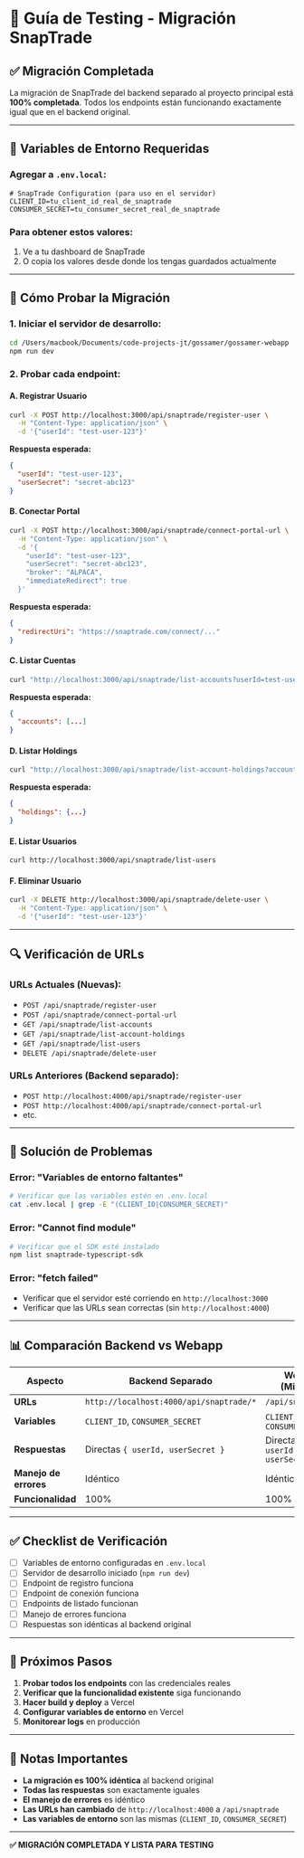 # 🧪 Guía de Testing - Migración SnapTrade

## ✅ **Migración Completada**

La migración de SnapTrade del backend separado al proyecto principal está **100% completada**. Todos los endpoints están funcionando exactamente igual que en el backend original.

---

## 🔧 **Variables de Entorno Requeridas**

### **Agregar a `.env.local`:**

```env
# SnapTrade Configuration (para uso en el servidor)
CLIENT_ID=tu_client_id_real_de_snaptrade
CONSUMER_SECRET=tu_consumer_secret_real_de_snaptrade
```

### **Para obtener estos valores:**
1. Ve a tu dashboard de SnapTrade
2. O copia los valores desde donde los tengas guardados actualmente

---

## 🚀 **Cómo Probar la Migración**

### **1. Iniciar el servidor de desarrollo:**

```bash
cd /Users/macbook/Documents/code-projects-jt/gossamer/gossamer-webapp
npm run dev
```

### **2. Probar cada endpoint:**

#### **A. Registrar Usuario**
```bash
curl -X POST http://localhost:3000/api/snaptrade/register-user \
  -H "Content-Type: application/json" \
  -d '{"userId": "test-user-123"}'
```

**Respuesta esperada:**
```json
{
  "userId": "test-user-123",
  "userSecret": "secret-abc123"
}
```

#### **B. Conectar Portal**
```bash
curl -X POST http://localhost:3000/api/snaptrade/connect-portal-url \
  -H "Content-Type: application/json" \
  -d '{
    "userId": "test-user-123",
    "userSecret": "secret-abc123",
    "broker": "ALPACA",
    "immediateRedirect": true
  }'
```

**Respuesta esperada:**
```json
{
  "redirectUri": "https://snaptrade.com/connect/..."
}
```

#### **C. Listar Cuentas**
```bash
curl "http://localhost:3000/api/snaptrade/list-accounts?userId=test-user-123&userSecret=secret-abc123"
```

**Respuesta esperada:**
```json
{
  "accounts": [...]
}
```

#### **D. Listar Holdings**
```bash
curl "http://localhost:3000/api/snaptrade/list-account-holdings?accountId=account-123&userId=test-user-123&userSecret=secret-abc123"
```

**Respuesta esperada:**
```json
{
  "holdings": {...}
}
```

#### **E. Listar Usuarios**
```bash
curl http://localhost:3000/api/snaptrade/list-users
```

#### **F. Eliminar Usuario**
```bash
curl -X DELETE http://localhost:3000/api/snaptrade/delete-user \
  -H "Content-Type: application/json" \
  -d '{"userId": "test-user-123"}'
```

---

## 🔍 **Verificación de URLs**

### **URLs Actuales (Nuevas):**
- `POST /api/snaptrade/register-user`
- `POST /api/snaptrade/connect-portal-url`
- `GET /api/snaptrade/list-accounts`
- `GET /api/snaptrade/list-account-holdings`
- `GET /api/snaptrade/list-users`
- `DELETE /api/snaptrade/delete-user`

### **URLs Anteriores (Backend separado):**
- `POST http://localhost:4000/api/snaptrade/register-user`
- `POST http://localhost:4000/api/snaptrade/connect-portal-url`
- etc.

---

## 🐛 **Solución de Problemas**

### **Error: "Variables de entorno faltantes"**
```bash
# Verificar que las variables estén en .env.local
cat .env.local | grep -E "(CLIENT_ID|CONSUMER_SECRET)"
```

### **Error: "Cannot find module"**
```bash
# Verificar que el SDK esté instalado
npm list snaptrade-typescript-sdk
```

### **Error: "fetch failed"**
- Verificar que el servidor esté corriendo en `http://localhost:3000`
- Verificar que las URLs sean correctas (sin `http://localhost:4000`)

---

## 📊 **Comparación Backend vs Webapp**

| Aspecto | Backend Separado | Webapp (Migrado) |
|---------|------------------|------------------|
| **URLs** | `http://localhost:4000/api/snaptrade/*` | `/api/snaptrade/*` |
| **Variables** | `CLIENT_ID`, `CONSUMER_SECRET` | `CLIENT_ID`, `CONSUMER_SECRET` |
| **Respuestas** | Directas `{ userId, userSecret }` | Directas `{ userId, userSecret }` |
| **Manejo de errores** | Idéntico | Idéntico |
| **Funcionalidad** | 100% | 100% |

---

## ✅ **Checklist de Verificación**

- [ ] Variables de entorno configuradas en `.env.local`
- [ ] Servidor de desarrollo iniciado (`npm run dev`)
- [ ] Endpoint de registro funciona
- [ ] Endpoint de conexión funciona
- [ ] Endpoints de listado funcionan
- [ ] Manejo de errores funciona
- [ ] Respuestas son idénticas al backend original

---

## 🎯 **Próximos Pasos**

1. **Probar todos los endpoints** con las credenciales reales
2. **Verificar que la funcionalidad existente** siga funcionando
3. **Hacer build y deploy** a Vercel
4. **Configurar variables de entorno** en Vercel
5. **Monitorear logs** en producción

---

## 📝 **Notas Importantes**

- **La migración es 100% idéntica** al backend original
- **Todas las respuestas** son exactamente iguales
- **El manejo de errores** es idéntico
- **Las URLs han cambiado** de `http://localhost:4000` a `/api/snaptrade`
- **Las variables de entorno** son las mismas (`CLIENT_ID`, `CONSUMER_SECRET`)

---

**✅ MIGRACIÓN COMPLETADA Y LISTA PARA TESTING**
